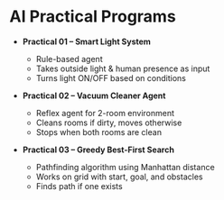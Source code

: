 # AI Practical Programs  

- **Practical 01 – Smart Light System**  
  - Rule-based agent  
  - Takes outside light & human presence as input  
  - Turns light ON/OFF based on conditions  

- **Practical 02 – Vacuum Cleaner Agent**  
  - Reflex agent for 2-room environment  
  - Cleans rooms if dirty, moves otherwise  
  - Stops when both rooms are clean  

- **Practical 03 – Greedy Best-First Search**  
  - Pathfinding algorithm using Manhattan distance  
  - Works on grid with start, goal, and obstacles  
  - Finds path if one exists  
